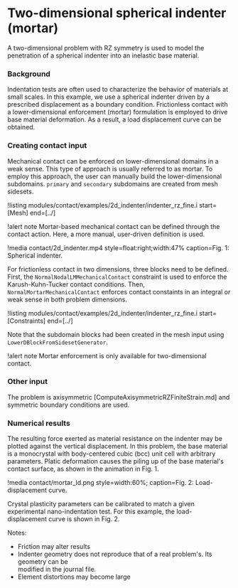 # Two-dimensional spherical indenter (mortar)

A two-dimensional problem with RZ symmetry is used to model the penetration of a spherical
indenter into an inelastic base material.

### Background

Indentation tests are often used to characterize the behavior of materials at small scales. In this example, we use a spherical indenter driven by a prescribed displacement as a boundary condition. Frictionless contact with a lower-dimensional enforcement (mortar) formulation is employed to drive base material deformation. As a result, a load displacement curve can be obtained.

### Creating contact input

Mechanical contact can be enforced on lower-dimensional domains in a weak sense. This type of approach is usually referred to as mortar. To employ this approach, the user can manually build the lower-dimensional subdomains. `primary` and `secondary` subdomains are created from mesh sidesets. 

!listing modules/contact/examples/2d_indenter/indenter_rz_fine.i start=[Mesh] end=[../]

!alert note
Mortar-based mechanical contact can be defined through the contact action. Here, a more manual, user-driven definition is used.

!media contact/2d_indenter.mp4 style=float:right;width:47% caption=Fig. 1: Spherical indenter.

For frictionless contact in two dimensions, three blocks need to be defined. First, the `NormalNodalLMMechanicalContact` constraint is used to enforce the Karush-Kuhn-Tucker contact conditions. Then, `NormalMortarMechanicalContact` enforces contact constaints in an integral or weak sense in both problem dimensions.

!listing modules/contact/examples/2d_indenter/indenter_rz_fine.i start=[Constraints] end=[../]

Note that the subdomain blocks had been created in the mesh input using `LowerDBlockFromSidesetGenerator`.

!alert note
Mortar enforcement is only available for two-dimensional contact.

### Other input

The problem is axisymmetric [ComputeAxisymmetricRZFiniteStrain.md] and symmetric boundary conditions are used. 

### Numerical results

The resulting force exerted as material resistance on the indenter may be plotted against the vertical displacement. In this problem, the base material is a monocrystal with body-centered cubic (bcc) unit cell with arbitrary parameters. Platic deformation causes the piling up of the base material's contact surface, as shown in the animation in Fig. 1.

!media contact/mortar_ld.png style=width:60%; caption=Fig. 2: Load-displacement curve.

Crystal plasticity parameters can be calibrated to match a given experimental nano-indentation test. For this example, the load-displacement curve is shown in Fig. 2.

Notes:

- Friction may alter results
- Indenter geometry does not reproduce that of a real problem's. Its geometry can be  
  modified in the journal file.
- Element distortions may become large
